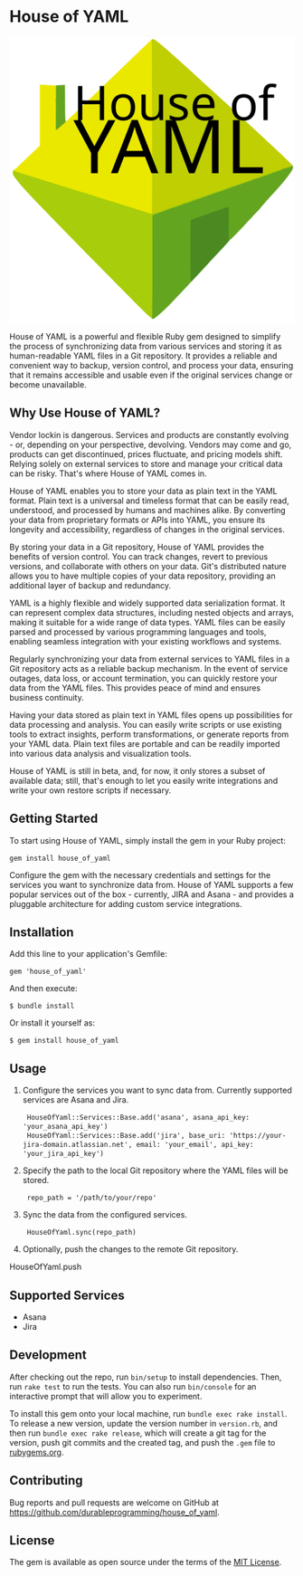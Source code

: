 # House of YAML

![logo](logo.svg)

House of YAML is a powerful and flexible Ruby gem designed to simplify the process of synchronizing data from various services and storing it as human-readable YAML files in a Git repository. It provides a reliable and convenient way to backup, version control, and process your data, ensuring that it remains accessible and usable even if the original services change or become unavailable.

## Why Use House of YAML?

Vendor lockin is dangerous. Services and products are constantly evolving - or, depending on your perspective, devolving. Vendors may come and go, products can get discontinued, prices fluctuate, and pricing models shift. Relying solely on external services to store and manage your critical data can be risky. That's where House of YAML comes in.

House of YAML enables you to store your data as plain text in the YAML format. Plain text is a universal and timeless format that can be easily read, understood, and processed by humans and machines alike. By converting your data from proprietary formats or APIs into YAML, you ensure its longevity and accessibility, regardless of changes in the original services.

By storing your data in a Git repository, House of YAML provides the benefits of version control. You can track changes, revert to previous versions, and collaborate with others on your data. Git's distributed nature allows you to have multiple copies of your data repository, providing an additional layer of backup and redundancy.

YAML is a highly flexible and widely supported data serialization format. It can represent complex data structures, including nested objects and arrays, making it suitable for a wide range of data types. YAML files can be easily parsed and processed by various programming languages and tools, enabling seamless integration with your existing workflows and systems.

Regularly synchronizing your data from external services to YAML files in a Git repository acts as a reliable backup mechanism. In the event of service outages, data loss, or account termination, you can quickly restore your data from the YAML files. This provides peace of mind and ensures business continuity.

Having your data stored as plain text in YAML files opens up possibilities for data processing and analysis. You can easily write scripts or use existing tools to extract insights, perform transformations, or generate reports from your YAML data. Plain text files are portable and can be readily imported into various data analysis and visualization tools.

House of YAML is still in beta, and, for now, it only stores a subset of available data; still, that's enough to let you easily write integrations and write your own restore scripts if necessary.

## Getting Started

To start using House of YAML, simply install the gem in your Ruby project:

```
gem install house_of_yaml
```

Configure the gem with the necessary credentials and settings for the services you want to synchronize data from. House of YAML supports a few popular services out of the box - currently, JIRA and Asana - and provides a pluggable architecture for adding custom service integrations.


## Installation

Add this line to your application's Gemfile:

    gem 'house_of_yaml'

And then execute:

    $ bundle install

Or install it yourself as:

    $ gem install house_of_yaml

## Usage

1. Configure the services you want to sync data from. Currently supported services are Asana and Jira.

        HouseOfYaml::Services::Base.add('asana', asana_api_key: 'your_asana_api_key')
        HouseOfYaml::Services::Base.add('jira', base_uri: 'https://your-jira-domain.atlassian.net', email: 'your_email', api_key: 'your_jira_api_key')

2. Specify the path to the local Git repository where the YAML files will be stored.

        repo_path = '/path/to/your/repo'

3. Sync the data from the configured services.

        HouseOfYaml.sync(repo_path)

4. Optionally, push the changes to the remote Git repository.

HouseOfYaml.push

## Supported Services

- Asana
- Jira

## Development

After checking out the repo, run `bin/setup` to install dependencies. Then, run `rake test` to run the tests. You can also run `bin/console` for an interactive prompt that will allow you to experiment.

To install this gem onto your local machine, run `bundle exec rake install`. To release a new version, update the version number in `version.rb`, and then run `bundle exec rake release`, which will create a git tag for the version, push git commits and the created tag, and push the `.gem` file to [rubygems.org](https://rubygems.org).

## Contributing

Bug reports and pull requests are welcome on GitHub at https://github.com/durableprogramming/house_of_yaml. 

## License

The gem is available as open source under the terms of the [MIT License](https://opensource.org/licenses/MIT).

